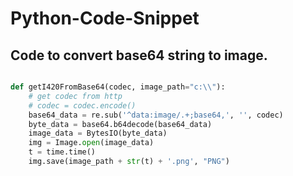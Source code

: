 # Python-Code-Snippet


## Code to convert base64 string to image. 
```python

def getI420FromBase64(codec, image_path="c:\\"):
    # get codec from http
    # codec = codec.encode()
    base64_data = re.sub('^data:image/.+;base64,', '', codec)
    byte_data = base64.b64decode(base64_data)
    image_data = BytesIO(byte_data)
    img = Image.open(image_data)
    t = time.time()
    img.save(image_path + str(t) + '.png', "PNG")
    
  ```
